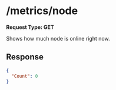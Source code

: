 # /metrics/node

**Request Type: GET**

Shows how much node is online right now.

## Response

```json
{
  "Count": 0
}
```
